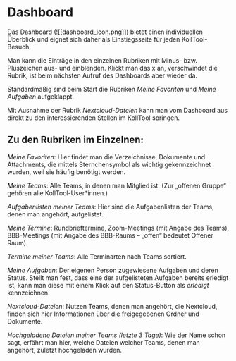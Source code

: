 
# Dashboard

Das Dashboard (![[dashboard_icon.png]]) bietet einen individuellen Überblick und eignet sich daher als Einstiegsseite für jeden KollTool-Besuch. 

Man kann die Einträge in den einzelnen Rubriken mit Minus- bzw. Pluszeichen aus- und einblenden. Klickt man das x an, verschwindet die Rubrik, ist beim nächsten Aufruf des Dashboards aber wieder da.

Standardmäßig sind beim Start die Rubriken *Meine Favoriten* und *Meine Aufgaben* aufgeklappt.

Mit Ausnahme der Rubrik *Nextcloud-Dateien* kann man vom Dashboard aus direkt zu den interessierenden Stellen im KollTool springen.

## Zu den Rubriken im Einzelnen:

*Meine Favoriten*: Hier findet man die Verzeichnisse, Dokumente und Attachments, die mittels Sternchensymbol als wichtig gekennzeichnet wurden, weil sie häufig benötigt werden.

*Meine Teams*: Alle Teams, in denen man Mitglied ist. \(Zur „offenen Gruppe“ gehören alle KollTool-User\*innen.\)

*Aufgabenlisten meiner Teams*: Hier sind die Aufgabenlisten der Teams, denen man angehört, aufgelistet.

*Meine Termine*: Rundbrieftermine, Zoom-Meetings \(mit Angabe des Teams\), BBB-Meetings \(mit Angabe des BBB-Raums – „offen“ bedeutet Offener Raum\).

*Termine meiner Teams*: Alle Terminarten nach Teams sortiert.

*Meine Aufgaben*: Der eigenen Person zugewiesene Aufgaben und deren Status. Stellt man fest, dass eine der aufgelisteten Aufgaben bereits erledigt ist, kann man diese mit einem Klick auf den Status-Button als *erledigt* kennzeichnen.

*Nextcloud-Dateien*: Nutzen Teams, denen man angehört, die Nextcloud, finden sich hier Informationen über die freigegebenen Ordner und Dokumente.

*Hochgeladene Dateien meiner Teams \(letzte 3 Tage\)*: Wie der Name schon sagt, erfährt man hier, welche Dateien welcher Teams, denen man angehört, zuletzt hochgeladen wurden.